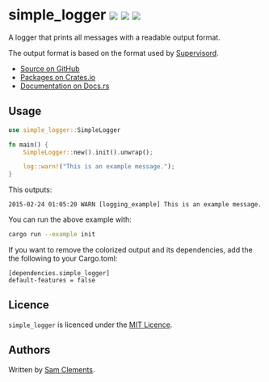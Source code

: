 # simple_logger [![](https://img.shields.io/github/tag/borntyping/rust-simple_logger.svg)](https://github.com/borntyping/rust-simple_logger/tags) [![](https://img.shields.io/travis/borntyping/rust-simple_logger.svg)](https://travis-ci.org/borntyping/rust-simple_logger) [![](https://img.shields.io/github/issues/borntyping/rust-simple_logger.svg)](https://github.com/borntyping/rust-simple_logger/issues)

A logger that prints all messages with a readable output format.

The output format is based on the format used by [Supervisord](http://supervisord.org/).

* [Source on GitHub](https://github.com/borntyping/rust-simple_logger)
* [Packages on Crates.io](https://crates.io/crates/simple_logger)
* [Documentation on Docs.rs](https://docs.rs/simple_logger)

Usage
-----

```rust
use simple_logger::SimpleLogger

fn main() {
    SimpleLogger::new().init().unwrap();

    log::warn!("This is an example message.");
}
```

This outputs:

```
2015-02-24 01:05:20 WARN [logging_example] This is an example message.
```

You can run the above example with:

```bash
cargo run --example init
```

If you want to remove the colorized output and its dependencies, add the
the following to your Cargo.toml:

```
[dependencies.simple_logger]
default-features = false
```

Licence
-------

`simple_logger` is licenced under the [MIT Licence](http://opensource.org/licenses/MIT).

Authors
-------

Written by [Sam Clements](sam@borntyping.co.uk).
